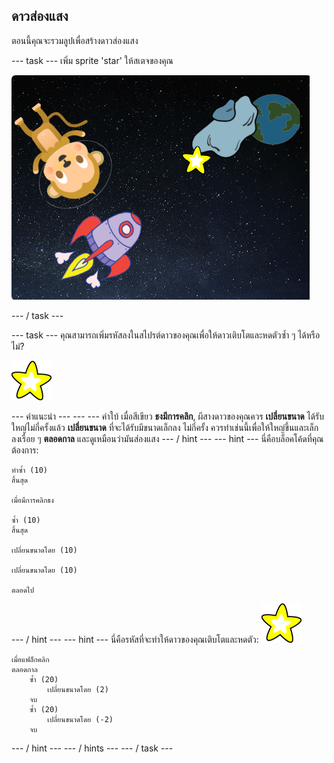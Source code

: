 ## ดาวส่องแสง

ตอนนี้คุณจะรวมลูปเพื่อสร้างดาวส่องแสง

\--- task \--- เพิ่ม sprite 'star' ให้สเตจของคุณ

![เพิ่มดาวสไปรท์](images/space-star-sprite.png)

\--- / task \---

\--- task \--- คุณสามารถเพิ่มรหัสลงในสไปรต์ดาวของคุณเพื่อให้ดาวเติบโตและหดตัวซ้ำ ๆ ได้หรือไม่?

![ทดสอบดาวที่ส่องแสง](images/sprite-star.png)

\--- คำแนะนำ \--- \--- \--- คำใบ้ เมื่อสีเขียว **ธงมีการคลิก**, ผีสางดาวของคุณควร **เปลี่ยนขนาด** ได้รับใหญ่ไม่กี่ครั้งแล้ว **เปลี่ยนขนาด** ที่จะได้รับมีขนาดเล็กลง ไม่กี่ครั้ง ควรทำเช่นนี้เพื่อให้ใหญ่ขึ้นและเล็กลงเรื่อย ๆ **ตลอดกาล** และดูเหมือนว่ามันส่องแสง \--- / hint \--- \--- hint \--- นี่คือบล็อคโค้ดที่คุณต้องการ:

```blocks3
ทำซ้ำ (10)
สิ้นสุด

เมื่อมีการคลิกธง

ซ้ำ (10)
สิ้นสุด

เปลี่ยนขนาดโดย (10)

เปลี่ยนขนาดโดย (10)

ตลอดไป
```

\--- / hint \--- \--- hint \--- นี่คือรหัสที่จะทำให้ดาวของคุณเติบโตและหดตัว: ![สไปรท์ดาว](images/sprite-star.png)

```blocks3
เมื่อแฟล็กคลิก
ตลอดกาล
    ซ้ำ (20)
        เปลี่ยนขนาดโดย (2)
    จบ
    ซ้ำ (20)
        เปลี่ยนขนาดโดย (-2)
    จบ

```

\--- / hint \--- \--- / hints \--- \--- / task \---